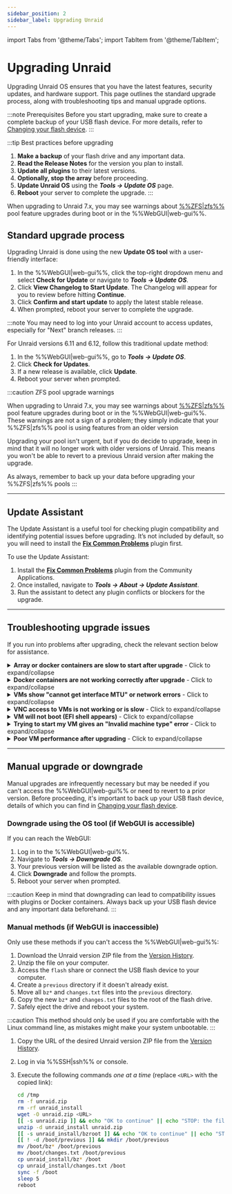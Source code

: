 ```yaml
---
sidebar_position: 2
sidebar_label: Upgrading Unraid
---
```


import Tabs from '@theme/Tabs';
import TabItem from '@theme/TabItem';

# Upgrading Unraid

Upgrading Unraid OS ensures that you have the latest features, security updates, and hardware support. This page outlines the standard upgrade process, along with troubleshooting tips and manual upgrade options.

:::note Prerequisites
Before you start upgrading, make sure to create a complete backup of your USB flash device. For more details, refer to [Changing your flash device](../maintain-and-update/changing-the-flash-device.md).
:::

:::tip Best practices before upgrading

1. **Make a backup** of your flash drive and any important data.
2. **Read the Release Notes** for the version you plan to install.
3. **Update all plugins** to their latest versions.
4. **Optionally, stop the array** before proceeding.
5. **Update Unraid OS** using the ***Tools → Update OS*** page.
6. **Reboot** your server to complete the upgrade.
:::

When upgrading to Unraid 7.x, you may see warnings about [%%ZFS|zfs%%](../../advanced-configurations/optimize-storage/zfs-storage.md) pool feature upgrades during boot or in the %%WebGUI|web-gui%%.

## Standard upgrade process

<Tabs>
  <TabItem value="Modern (2025)" label="Unraid 7.x and later" default>

Upgrading Unraid is done using the new **Update OS tool** with a user-friendly interface:

1. In the %%WebGUI|web-gui%%, click the top-right dropdown menu and select **Check for Update** or navigate to ***Tools → Update OS***.
2. Click **View Changelog to Start Update**. The Changelog will appear for you to review before hitting **Continue**.
3. Click **Confirm and start update** to apply the latest stable release.
4. When prompted, reboot your server to complete the upgrade.

:::note
You may need to log into your Unraid account to access updates, especially for "Next" branch releases.
:::

  </TabItem>
  <TabItem value="Legacy (6.11 to 6.12)" label="Unraid 6.11 to 6.12">

For Unraid versions 6.11 and 6.12, follow this traditional update method:

1. In the %%WebGUI|web-gui%%, go to ***Tools → Update OS***.
2. Click **Check for Updates**.
3. If a new release is available, click **Update**.
4. Reboot your server when prompted.

  </TabItem>
</Tabs>

:::caution ZFS pool upgrade warnings

When upgrading to Unraid 7.x, you may see warnings about [%%ZFS|zfs%%](../../advanced-configurations/optimize-storage/zfs-storage.md) pool feature upgrades during boot or in the %%WebGUI|web-gui%%. These warnings are not a sign of a problem; they simply indicate that your %%ZFS|zfs%% pool is using features from an older version

Upgrading your pool isn't urgent, but if you do decide to upgrade, keep in mind that it will no longer work with older versions of Unraid. This means you won't be able to revert to a previous Unraid version after making the upgrade.

As always, remember to back up your data before upgrading your %%ZFS|zfs%% pools
:::

---

## Update Assistant

The Update Assistant is a useful tool for checking plugin compatibility and identifying potential issues before upgrading. It’s not included by default, so you will need to install the [**Fix Common Problems**](https://unraid.net/community/apps/c/plugins?q=fix+common+problems#r) plugin first.

To use the Update Assistant:

1. Install the [**Fix Common Problems**](https://unraid.net/community/apps/c/plugins?q=fix+common+problems#r) plugin from the Community Applications.
2. Once installed, navigate to ***Tools → About → Update Assistant***.
3. Run the assistant to detect any plugin conflicts or blockers for the upgrade.

---

## Troubleshooting upgrade issues

If you run into problems after upgrading, check the relevant section below for assistance.

<details>
<summary><strong>Array or docker containers are slow to start after upgrade</strong> - Click to expand/collapse</summary>

A one-time migration may be necessary for Docker containers after certain upgrades. This process can take time, especially if you have many images. Be patient during this process; performance should normalize after the initial start.
</details>

<details>
<summary><strong>Docker containers are not working correctly after upgrade</strong> - Click to expand/collapse</summary>

If you encounter errors like *"layers from manifest don't match image configuration,"* you may need to rebuild your Docker image file. Here’s how:

1. Go to ***Settings → Docker*** and stop the Docker service.
2. Check the box to delete the Docker image and click the delete button.
3. Restart Docker to recreate the image.
4. Navigate to the **Docker** tab and click **Add Container**.
5. Select your previous templates (those prefixed with "my-") from the drop-down and click **Apply** for each container.

Repeat this for all containers. No need to reconfigure; your app settings will be preserved.

</details>

<details>
<summary><strong>VMs show "cannot get interface MTU" or network errors</strong> - Click to expand/collapse</summary>

If you've used a custom bridge name for %%VM|vm%% networking, update all %%VMs|vm%% to use the default `br0` bridge by following these steps:

1. Go to the **VMs** tab and edit each %%VM|vm%% (make sure to enable **Advanced View**).
2. Set the network bridge to `br0` and click **Apply**.
3. Navigate to ***Settings → VM Manager*** (in **Advanced View**) and set the default bridge to `br0`.

</details>

<details>
<summary><strong>VNC access to VMs is not working or is slow</strong> - Click to expand/collapse</summary>

For older %%VMs|vm%%, you may need to update the %%VNC|vnc-session%% video driver:

1. Edit the %%VM|vm%% from the **VMs** tab (select **Advanced View**).
2. Set the **%%VNC|vnc-session%% Video Driver** to **QXL** (recommended). Try **Cirrus** or **vmvga** if you have limited success with QXL.
3. Click **Apply** to save the changes.

</details>

<details>
<summary><strong>VM will not boot (EFI shell appears)</strong> - Click to expand/collapse</summary>

If you have %%OVMF|ovmf%%-based %%VMs|vm%% created in older Unraid versions, you might encounter an EFI shell. You can boot the %%VM|vm%% by entering the following commands:

1. Type `fs0:`.
2. Then type `cd efi/boot`.
3. Finally, type `bootx64.efi`.

If `fs0:` doesn't work, you can try `fs1:` instead. If you continue to have issues, please visit the [Unraid forums](https://forums.unraid.net/) for assistance.
</details>

<details>
<summary><strong>Trying to start my VM gives an "Invalid machine type" error</strong> - Click to expand/collapse</summary>

To resolve this, edit the %%VM|vm%% in the %%WebGUI|web-gui%% and click **Apply** without making any changes. This action will update the machine type to the latest supported version.
</details>

<details>
<summary><strong>Poor VM performance after upgrading</strong> - Click to expand/collapse</summary>

If your %%VM|vm%% is slow after an upgrade, go to the %%VM|vm%% settings (in **Advanced View**) and update the **Machine** type version to the latest revision (e.g., change from `i440fx-2.5` to `i440fx-2.7`). Make sure not to change the prefix (for example, don't switch from `i440fx` to `Q35`).
</details>

---

## Manual upgrade or downgrade

Manual upgrades are infrequently necessary but may be needed if you can't access the %%WebGUI|web-gui%% or need to revert to a prior version. Before proceeding, it's important to back up your USB flash device, details of which you can find in [Changing your flash device](../maintain-and-update/changing-the-flash-device.md).

### Downgrade using the OS tool (if WebGUI is accessible)

If you can reach the WebGUI:

1. Log in to the %%WebGUI|web-gui%%.
2. Navigate to ***Tools → Downgrade OS***.
3. Your previous version will be listed as the available downgrade option.
4. Click **Downgrade** and follow the prompts.
5. Reboot your server when prompted.

:::caution
Keep in mind that downgrading can lead to compatibility issues with plugins or Docker containers. Always back up your USB flash device and any important data beforehand.
:::

### Manual methods (if WebGUI is inaccessible)

Only use these methods if you can't access the %%WebGUI|web-gui%%:

<Tabs>
  <TabItem value="Simplest method" label="Simplest method">

1. Download the Unraid version ZIP file from the [Version History](../../download_list.mdx).
2. Unzip the file on your computer.
3. Access the `flash` share or connect the USB flash device to your computer.
4. Create a `previous` directory if it doesn't already exist.
5. Move all `bz*` and `changes.txt` files into the `previous` directory.
6. Copy the new `bz*` and `changes.txt` files to the root of the flash drive.
7. Safely eject the drive and reboot your system.

  </TabItem>
  <TabItem value="Command line method" label="Command line method">

:::caution
This method should only be used if you are comfortable with the Linux command line, as mistakes might make your system unbootable.
:::

1. Copy the URL of the desired Unraid version ZIP file from the [Version History](../../download_list.mdx).
2. Log in via %%SSH|ssh%% or console.
3. Execute the following commands *one at a time* (replace `<URL>` with the copied link):

    ```bash
    cd /tmp
    rm -f unraid.zip
    rm -rf unraid_install
    wget -O unraid.zip <URL>
    [[ -s unraid.zip ]] && echo "OK to continue" || echo "STOP: the file was not downloaded"
    unzip -d unraid_install unraid.zip
    [[ -s unraid_install/bzroot ]] && echo "OK to continue" || echo "STOP: the file was not extracted properly"
    [[ ! -d /boot/previous ]] && mkdir /boot/previous
    mv /boot/bz* /boot/previous
    mv /boot/changes.txt /boot/previous
    cp unraid_install/bz* /boot
    cp unraid_install/changes.txt /boot
    sync -f /boot
    sleep 5
    reboot
    ```

  </TabItem>
</Tabs>
